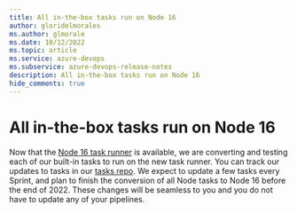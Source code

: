 ```yaml
---
title: All in-the-box tasks run on Node 16
author: gloridelmorales
ms.author: glmorale
ms.date: 10/12/2022
ms.topic: article
ms.service: azure-devops
ms.subservice: azure-devops-release-notes
description: All in-the-box tasks run on Node 16
hide_comments: true
---
```


# All in-the-box tasks run on Node 16

Now that the [Node 16 task runner](/azure/devops/release-notes/2022/sprint-210-update#node-16-task-runner-in-pipeline-agent) is available, we are converting and testing each of our built-in tasks to run on the new task runner. You can track our updates to tasks in our [tasks repo](https://github.com/microsoft/azure-pipelines-tasks). We expect to update a few tasks every Sprint, and plan to finish the conversion of all Node tasks to Node 16 before the end of 2022. These changes will be seamless to you and you do not have to update any of your pipelines.
